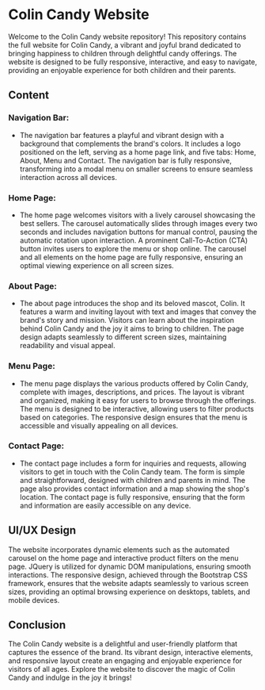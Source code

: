 # Colin Candy Website

Welcome to the Colin Candy website repository! This repository contains the full website for Colin Candy, a vibrant and joyful brand dedicated to bringing happiness to children through delightful candy offerings. The website is designed to be fully responsive, interactive, and easy to navigate, providing an enjoyable experience for both children and their parents.

## Content
### Navigation Bar:
- The navigation bar features a playful and vibrant design with a background that complements the brand's colors. It includes a logo positioned on the left, serving as a home page link, and five tabs: Home, About, Menu and Contact. The navigation bar is fully responsive, transforming into a modal menu on smaller screens to ensure seamless interaction across all devices.
### Home Page:
- The home page welcomes visitors with a lively carousel showcasing the best sellers. The carousel automatically slides through images every two seconds and includes navigation buttons for manual control, pausing the automatic rotation upon interaction. A prominent Call-To-Action (CTA) button invites users to explore the menu or shop online. The carousel and all elements on the home page are fully responsive, ensuring an optimal viewing experience on all screen sizes.
### About Page:
- The about page introduces the shop and its beloved mascot, Colin. It features a warm and inviting layout with text and images that convey the brand's story and mission. Visitors can learn about the inspiration behind Colin Candy and the joy it aims to bring to children. The page design adapts seamlessly to different screen sizes, maintaining readability and visual appeal.
### Menu Page:
- The menu page displays the various products offered by Colin Candy, complete with images, descriptions, and prices. The layout is vibrant and organized, making it easy for users to browse through the offerings. The menu is designed to be interactive, allowing users to filter products based on categories. The responsive design ensures that the menu is accessible and visually appealing on all devices.
### Contact Page:
- The contact page includes a form for inquiries and requests, allowing visitors to get in touch with the Colin Candy team. The form is simple and straightforward, designed with children and parents in mind. The page also provides contact information and a map showing the shop's location. The contact page is fully responsive, ensuring that the form and information are easily accessible on any device.

## UI/UX Design
The website incorporates dynamic elements such as the automated carousel on the home page and interactive product filters on the menu page. JQuery is utilized for dynamic DOM manipulations, ensuring smooth interactions. The responsive design, achieved through the Bootstrap CSS framework, ensures that the website adapts seamlessly to various screen sizes, providing an optimal browsing experience on desktops, tablets, and mobile devices.

## Conclusion
The Colin Candy website is a delightful and user-friendly platform that captures the essence of the brand. Its vibrant design, interactive elements, and responsive layout create an engaging and enjoyable experience for visitors of all ages. Explore the website to discover the magic of Colin Candy and indulge in the joy it brings!
